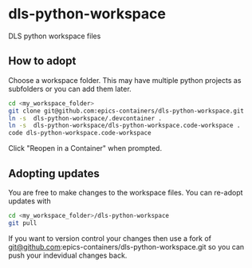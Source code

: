 # dls-python-workspace
DLS python workspace files

## How to adopt

Choose a workspace folder. This may have multiple python projects as subfolders or you can add them later.

```bash
cd <my_workspace_folder>
git clone git@github.com:epics-containers/dls-python-workspace.git
ln -s  dls-python-workspace/.devcontainer .
ln -s  dls-python-workspace/dls-python-workspace.code-workspace .
code dls-python-workspace.code-workspace
```

Click "Reopen in a Container" when prompted.

## Adopting updates

You are free to make changes to the workspace files. You can re-adopt updates with

```bash
cd <my_workspace_folder>/dls-python-workspace
git pull
```

If you want to version control your changes then use a fork of git@github.com:epics-containers/dls-python-workspace.git so you can push your indevidual changes back.
